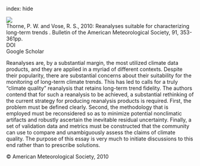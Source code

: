 index: hide

<div class="Citation">
    <div class="Citation-thumb CitationThumb-linked"  data-href="https://doi.org/10.1175/2009bams2858.1">
      <img src="https://static.claimspace.cloud/climate-study-static/refs/thumbs/10/Thorne_and_Vose_2010-thumb.png" />
    </div>

  <div class="Citation-body">
    <div class="Citation-text">Thorne, P. W.  and Vose, R. S., 2010: Reanalyses suitable for characterizing long-term trends . <span class="Article-journal">Bulletin of the American Meteorological Society, </span><span class="Article-volume">91, </span>353-361pp.</div>
    <div class="Citation-links">
      <div class="CitationLink" data-href="https://doi.org/10.1175/2009bams2858.1">
        <div class="CitationLink-icon CitationLink-Doi"></div>
        <div class="CitationLink-text">DOI</div>
      </div>
      <div class="CitationLink" data-href="https://scholar.google.com/scholar?q=10.1175/2009bams2858.1">
        <div class="CitationLink-icon CitationLink-Scholar"></div>
        <div class="CitationLink-text">Google Scholar</div>
      </div>
    </div>
  </div>
</div>

Reanalyses are, by a substantial margin, the most utilized climate data products, and they are applied in a myriad of different contexts. Despite their popularity, there are substantial concerns about their suitability for the monitoring of long-term climate trends. This has led to calls for a truly “climate quality” reanalysis that retains long-term trend fidelity. The authors contend that for such a reanalysis to be achieved, a substantial rethinking of the current strategy for producing reanalysis products is required. First, the problem must be defined clearly. Second, the methodology that is employed must be reconsidered so as to minimize potential nonclimatic artifacts and robustly ascertain the inevitable residual uncertainty. Finally, a set of validation data and metrics must be constructed that the community can use to compare and unambiguously assess the claims of climate quality. The purpose of this essay is very much to initiate discussions to this end rather than to prescribe solutions.

<div class="Citation-copy">
&copy; American Meteorological Society, 2010
</div>